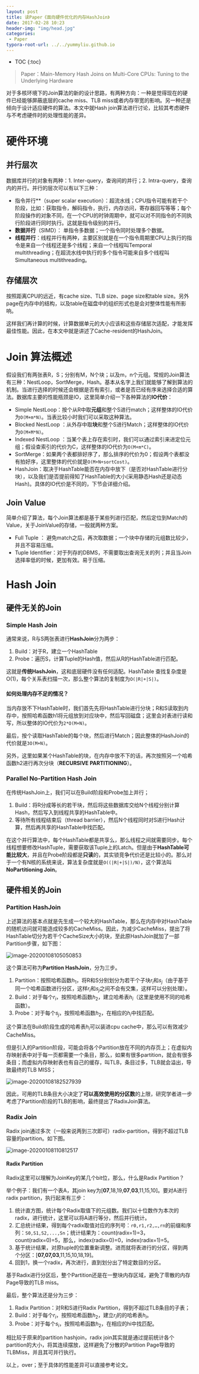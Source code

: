 ```yaml
---
layout: post
title: 读Paper《面向硬件优化的内存HashJoin》
date: 2017-02-28 10:23
header-img: "img/head.jpg"
categories: 
 - Paper
typora-root-url: ../../yummyliu.github.io
---
```


* TOC
{:toc}

> Paper：Main-Memory Hash Joins on Multi-Core CPUs: Tuning to the Underlying Hardware

对于多核环境下的Join算法的新的设计思路，有两种方向：一种是觉得现在的硬件已经能够屏蔽底层的cache miss、TLB miss或者内存带宽的影响。另一种还是倾向于设计适应硬件的算法。本文中就Hash join算法进行讨论，比较其考虑硬件与不考虑硬件时的处理性能的差异。

# 硬件环境

## 并行层次

数据库并行的对象有两种：1. Inter-query，查询间的并行；2. Intra-query，查询内的并行。并行的层次可以有以下三种：

+ 指令并行**（super scalar execution）：超流水线；CPU指令可能有若干个阶段，比如：获取指令，解码指令，执行，内存访问，寄存器回写等等；每个阶段操作的对象不同，在一个CPU的时钟周期中，就可以对不同指令的不同执行阶段进行同时执行。这就是指令级别的并行。
+ **数据并行**（SIMD）： 单指令多数据；一个指令同时处理多个数据。
+ **线程并行**：线程并行有两种，主要区别就是在一个指令周期里CPU上执行的指令是来自一个线程还是多个线程；来自一个线程叫Temporal multithreading；在超流水线中执行的多个指令可能来自多个线程叫Simultaneous multithreading。

## 存储层次

按照距离CPU的远近，有cache size、TLB size、page size和table size。另外page在内存中的结构，以及table在磁盘中的组织形式也是会对整体性能有所影响。

这样我们再计算的时候，计算数据单元的大小应该和这些存储层次适配，才能发挥最佳性能。因此，在本文中就是讲述了Cache-resident的HashJoin。

# Join 算法概述

假设我们有两张表R，S；分别有M，N个块；以及m，n个元组。常规的Join算法有三种：NestLoop，SortMerge，Hash。基本从名字上我们就能够了解到算法的机制。当进行选择的时候还会根据是否有索引，或者是否已经有序来选择合适的算法。数据库主要的性能瓶颈是IO，这里简单介绍一下各种算法的**IO代价**：

+ Simple NestLoop：按个从R中取**元组**和整个S进行match；这样整体的IO代价为`O(M+m*N)`。当表比较小时我们可以采取这种算法。
+ Blocked NestLoop ：从外存中取**块**和整个S进行Match；这样整体的IO代价为`O(M+M*N)`。
+ Indexed NestLoop ：当某个表上存在索引时，我们可以通过索引来进定位元组；假设查索引的代价为C，这样整体的IO代价为`O(M+m*C)`。
+ SortMerge：如果两个表都排好序了，那么排序的代价为0；假设两个表都没有拍好序，这里整体的代价就是`O(M+N+sortCost)`。
+ HashJoin：取决于HashTable能否在内存中放下（是否对HashTable进行分块），以及我们是否提前得知了HashTable的大小(采用静态Hash还是动态Hash)。具体的IO代价是不同的，下节会详细介绍。

## Join Value

简单介绍了算法，每个Join算法都是基于某些列进行匹配，然后定位到Match的Value，关于JoinValue的存储，一般就两种方案。

- Full Tuple ： 避免match之后，再次取数据；一个块中存储的元组数比较少，并且不容易压缩。
- Tuple Identifier：对于列存的DBMS，不需要取出查询无关的列；并且当Join选择率低的时候，更加有效。易于压缩。

# Hash Join

## 硬件无关的Join

### Simple Hash Join

通常来说，R与S两张表进行**HashJoin**分为两步：

1. Build：对于R，建立一个HashTable
2. Probe：遍历S，计算Tuple的Hash值，然后从R的HashTable进行匹配。

这就是**传统HashJoin**，这和底层硬件没有任何适配。HashTable 查找复杂度是O(1)，每个关系表扫描一次，那么整个算法的复制度为`O(|R|+|S|)`。

#### 如何处理内存不足的情况？

当内存放不下HashTable时，我们首先先将HashTable进行分块；R和S读取到内存中，按照哈希函数h1将元组放到对应块中，然后写回磁盘；这里会对表进行读和写，所以整体的IO代价为`2*O(M+N)`。

最后，按个读取HashTable的每个块，然后进行Match；因此整体的HashJoin的代价就是`3O(M+N)`。

另外，这里如果某个HashTable的块，在内存中放不下的话，再次按照另一个哈希函数h2进行再次分块（**RECURSIVE PARTITIONING**）。

### Parallel No-Partition Hash Join

在传统HashJoin上，我们可以在Build阶段和Probe加上并行；

1. Build：将R分成等长的若干块，然后将这些数据库交给N个线程分别计算Hash，然后写入到线程共享的HashTable中。
2. 等待所有线程结束后（thread barrier），然后N个线程同时对S进行Hash计算，然后再共享的HashTable中找匹配。

在这个并行算法中，每个HashTable都是共享么，那么线程之间就需要同步。每个线程想要修改HashTuple，需要获取该Tuple上的Latch。但是由于**HashTable可能比较大**，并且在Probe阶段都是**只读**的，其实锁竞争代价还是比较小的。那么对于一个有N核的系统来说，算法复杂度就是`O((|R|+|S|)/N)`，这个算法叫**NoPartitioning Join**。

## 硬件相关的Join

### Partition HashJoin

上述算法的基本点就是先生成一个较大的HashTable，那么在内存中对HashTable的随机访问就可能造成较多的CacheMiss。因此，为减少CacheMiss，提出了将HashTable切分为若干个CacheSize大小的块，至此原HashJoin就加了一部Partition步骤，如下图：

![image-20200108105050853](/image/hashjoin/0108-partition-hashjoin.png)

这个算法可称为**Partition HashJoin**，分为三步。

1. Partition：按照哈希函数$h_1$，将R和S分别划分为若干个子块$r_i$和$s_j$（由于基于同一个哈希函数进行分区，这样$r_i$和$s_j$之间不会有交集，这样可以分别处理）。
2. Build：对于每个$r_i$，按照哈希函数$h_2$，建立哈希表$h_i$（这里是使用不同的哈希函数）。
3. Probe：对于每个$s_j$，按照哈希函数$h_2$，在相应的$h_i$中找匹配。

这个算法在Build阶段生成的哈希表$h_i$可以装进cpu cache中，那么可以有效减少CacheMiss。

但是引入的Partition阶段，可能会将各个Partition放在不同的内存页上；在虚拟内存映射表中对于每一页都需要一个条目，那么，如果有很多partition，就会有很多条目；而虚拟内存映射表也有自己的缓存，叫TLB，条目过多，TLB就会溢出，导致最终的TLB MISS；

![image-20200108182527939](/image/hashjoin/0108-tlb.png)

因此，可用的TLB条目大小决定了**可以高效使用的分区数**的上限，研究学者进一步考虑了Partition阶段的TLB的影响，最终提出了RadixJoin算法。

### Radix Join

Radix join通过多次（一般来说两到三次即可）radix-partition，得到不超过TLB容量的partition。如下图。

![image-20200108110812517](/image/hashjoin/0108-radix-join.png)

#### Radix Partition

Radix这里可以理解为JoinKey的某几个bit位，那么，什么是Radix Partition？

举个例子：我们有一个表A，其join key为[**07**,18,19,**07**,**03**,11,15,10]。要对A进行radix partition，执行起来有三步：

1. 统计直方图，统计每个Radix取值下的元组数。我们以十位数作为本次的radix，进行统计，这里可以将A进行等分，然后并行统计。
2. 汇总统计结果，得到每个radix取值对应的序列号：`r0,r1,r2,…,rn`的前缀和序列：`S0,S1,S2,...,Sn`；统计结果为：count(radix=1)=3，count(radix=0)=5，那么，index(radix=0)=0，index(radix=1)=5。
3. 基于统计结果，对原tuple的位置重新调整。进而就将表进行的分区，得到两个分区：[**07,07,03**,11,15,10,18,19]。
4. 回到1，换一个radix，再次进行，直到划分出了特定数目的分区。

基于Radix进行分区后，整个Partition还是在一整块内存区域，避免了零散的内存Page导致的TLB miss。

最后，整个算法还是分为三步：

1. Radix Partition：对R和S进行Radix Partition，得到不超过TLB条目的子表；
2. Build：对于每个$r_i$，按照哈希函数$h_2$，建立$r_i$的的哈希表$h_i$。
3. Probe：对于每个$s_i$，按照哈希函数$h_2$，在相应的hi中找匹配。

相比较于原来的partition hashjoin，radix join其实就是通过提前统计各个partition的大小，将其连续摆放，这样避免了分散的Partition Page导致的TLBMiss，并且其可并行执行。

以上，over；至于具体的性能差异可以直接参考论文。











